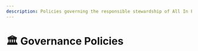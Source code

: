 ```yaml
---
description: Policies governing the responsible stewardship of All In For Sport governance
---
```


# 🏛 Governance Policies

